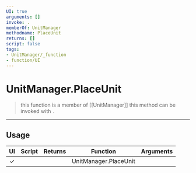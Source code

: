 ```yaml
---
UI: true
arguments: []
invoke: .
memberOf: UnitManager
methodname: PlaceUnit
returns: []
script: false
tags:
- UnitManager/_function
- function/UI
---
```

# UnitManager.PlaceUnit
> this function is a member of [[UnitManager]]
> this method can be invoked with `.`
-----
## Usage
|  UI | Script | Returns | Function | Arguments |
|:---:|:------:|-------:|:--------:|:---------|
|✓| ||UnitManager.PlaceUnit||

